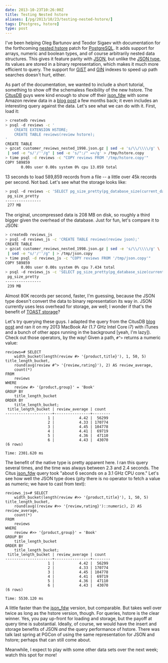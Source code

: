 ```yaml
--- 
date: 2013-10-23T10:26:00Z
title: Testing Nested hstore
aliases: [/pg/2013/10/23/testing-nested-hstore/]
tags: [Postgres, hstore]
type: post
---
```


I've been helping Oleg Bartunov and Teodor Sigaev with documentation for the
forthcoming [nested hstore] patch for [PostgreSQL]. It adds support for
arrays, numeric and boolean types, and of course arbitrarily nested data
structures. This gives it feature parity with [JSON], but unlike the
[JSON type], its values are stored in a binary representation, which makes it
much more efficient to query. The support for [GiST] and [GIN] indexes to
speed up path searches doesn't hurt, either.

As part of the documentation, we wanted to include a short tutorial, something
to show off the schemaless flexibility of the new hstore. The [CitusDB] guys
were kind enough to show off their [json_fdw] with some Amazon review data in
a [blog post] a few months back; it even includes an interesting query against
the data. Let's see what we can do with it. First, load it:

``` bash
> createdb reviews
> psql -d reviews -c '
    CREATE EXTENSION HSTORE;
    CREATE TABLE reviews(review hstore);
'
CREATE TABLE
> gzcat customer_reviews_nested_1998.json.gz | sed -e 's/\\/\\\\/g' \
 | sed -e "s/'/''/g" | sed -e 's/":/" =>/g' > /tmp/hstore.copy
> time psql -d reviews -c "COPY reviews FROM '/tmp/hstore.copy'"
COPY 589859
       0.00s user 0.00s system 0% cpu 13.059 total
```

13 seconds to load 589,859 records from a file -- a little over 45k records
per second. Not bad. Let's see what the storage looks like:

``` bash
> psql -d reviews -c 'SELECT pg_size_pretty(pg_database_size(current_database()));'
 pg_size_pretty 
----------------
 277 MB
```

The original, uncompressed data is 208 MB on disk, so roughly a third bigger
given the overhead of the database. Just for fun, let's compare it to JSON:

``` bash
> createdb reviews_js
> psql -d reviews_js -c 'CREATE TABLE reviews(review json);'
CREATE TABLE
> gzcat customer_reviews_nested_1998.json.gz | sed -e 's/\\/\\\\/g' \
 | sed -e "s/'/''/g" | > /tmp/json.copy
> time psql -d reviews_js -c "COPY reviews FROM '/tmp/json.copy'"
COPY 589859
       0.00s user 0.00s system 0% cpu 7.434 total
> psql -d reviews_js -c 'SELECT pg_size_pretty(pg_database_size(current_database()));'
 pg_size_pretty 
----------------
 239 MB
```

Almost 80K records per second, faster, I'm guessing, because the JSON type
doesn't convert the data to binary representation its way in. JSON currently
uses less overhead for storage, aw well; I wonder if that's the benefit of
[TOAST storage]?

Let's try querying these guys. I adapted the query from the CitusDB [blog
post] and ran it on my 2013 MacBook Air (1.7 GHz Intel Core i7) with iTunes
and a bunch of other apps running in the background [yeah, I'm lazy]). Check
out those operators, by the way! Given a path, `#^>` returns a numeric value:

``` postgres
reviews=# SELECT
    width_bucket(length(review #> '{product,title}'), 1, 50, 5) title_length_bucket,
    round(avg(review #^> '{review,rating}'), 2) AS review_average,
    count(*)
FROM
    reviews
WHERE
    review #> '{product,group}' = 'Book'
GROUP BY
    title_length_bucket
ORDER BY
    title_length_bucket;
 title_length_bucket | review_average | count  
---------------------+----------------+--------
                   1 |           4.42 |  56299
                   2 |           4.33 | 170774
                   3 |           4.45 | 104778
                   4 |           4.41 |  69719
                   5 |           4.36 |  47110
                   6 |           4.43 |  43070
(6 rows)

Time: 2301.620 ms
```

The benefit of the native type is pretty apparent here. I ran this query
several times, and the time was always between 2.3 and 2.4 seconds. The Citus
[json_fdw] query took "about 6 seconds on a 3.1 GHz CPU core." Let's see how
well the JSON type does (pity there is no operator to fetch a value as
numeric; we have to cast from text):

``` postgres
reviews_js=# SELECT
    width_bucket(length(review #>> '{product,title}'), 1, 50, 5) title_length_bucket,
    round(avg((review #>> '{review,rating}')::numeric), 2) AS review_average,
    count(*)
FROM
    reviews
WHERE
    review #>> '{product,group}' = 'Book'
GROUP BY
    title_length_bucket
ORDER BY
    title_length_bucket;
 title_length_bucket | review_average | count  
---------------------+----------------+--------
                   1 |           4.42 |  56299
                   2 |           4.33 | 170774
                   3 |           4.45 | 104778
                   4 |           4.41 |  69719
                   5 |           4.36 |  47110
                   6 |           4.43 |  43070
(6 rows)

Time: 5530.120 ms
```

A little faster than the [json_fdw] version, but comparable. But takes well
over twice as long as the hstore version, though. For queries, hstore is the
clear winner. Yes, you pay up-front for loading and storage, but the payoff at
query time is substantial. Ideally, of course, we would have the insert and
storage benefits of JSON *and* the query performance of hstore. There was talk
last spring at PGCon of using the same representation for JSON and hstore;
perhaps that can still come about.

Meanwhile, I expect to play with some other data sets over the next week;
watch this spot for more!

[nested hstore]: http://www.sai.msu.su/~megera/postgres/talks/hstore-pgcon-2013.pdf
[PostgreSQL]: http://www.posrgresql.org/
[JSON]: http://json.org/
[JSON type]: http://www.postgresql.org/docs/current/static/datatype-json.html
[GiST]: http://www.postgresql.org/docs/current/static/gist.html
[GIN]: http://www.postgresql.org/docs/current/static/gin.html
[CitusDB]: http://citusdata.com/
[json_fdw]: https://github.com/citusdata/json_fdw
[blog post]: http://citusdata.com/blog/65-run-sql-on-json-files-without-any-data-loads
[TOAST storage]: http://www.postgresql.org/docs/current/static/storage-toast.html
